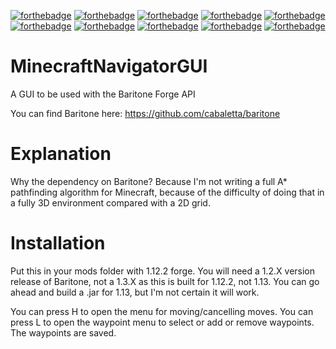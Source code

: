 [![forthebadge](https://forthebadge.com/images/badges/as-seen-on-tv.svg)](https://forthebadge.com) [![forthebadge](https://forthebadge.com/images/badges/built-with-grammas-recipe.svg)](https://forthebadge.com) [![forthebadge](https://forthebadge.com/images/badges/built-with-resentment.svg)](https://forthebadge.com) [![forthebadge](https://forthebadge.com/images/badges/check-it-out.svg)](https://forthebadge.com) [![forthebadge](https://forthebadge.com/images/badges/designed-in-ms-paint.svg)](https://forthebadge.com) [![forthebadge](https://forthebadge.com/images/badges/designed-in-etch-a-sketch.svg)](https://forthebadge.com) [![forthebadge](https://forthebadge.com/images/badges/fuck-it-ship-it.svg)](https://forthebadge.com) [![forthebadge](https://forthebadge.com/images/badges/kinda-sfw.svg)](https://forthebadge.com) [![forthebadge](https://forthebadge.com/images/badges/made-with-java.svg)](https://forthebadge.com) [![forthebadge](https://forthebadge.com/images/badges/powered-by-jeffs-keyboard.svg)](https://forthebadge.com)
# MinecraftNavigatorGUI
A GUI to be used with the Baritone Forge API

You can find Baritone here: https://github.com/cabaletta/baritone

# Explanation
Why the dependency on Baritone? Because I'm not writing a full A* pathfinding algorithm for Minecraft, because of the difficulty of doing that in a fully 3D environment compared with a 2D grid.

# Installation

Put this in your mods folder with 1.12.2 forge. You will need a 1.2.X version release of Baritone, not a 1.3.X as this is built for 1.12.2, not 1.13. You can go ahead and build a .jar for 1.13, but I'm not certain it will work.

You can press H to open the menu for moving/cancelling moves. You can press L to open the waypoint menu to select or add or remove waypoints. The waypoints are saved.
